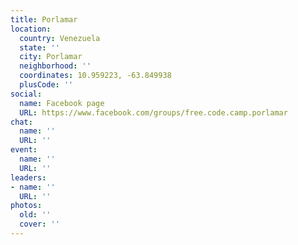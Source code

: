 ```yaml
---
title: Porlamar
location:
  country: Venezuela
  state: ''
  city: Porlamar
  neighborhood: ''
  coordinates: 10.959223, -63.849938
  plusCode: ''
social:
  name: Facebook page
  URL: https://www.facebook.com/groups/free.code.camp.porlamar
chat:
  name: ''
  URL: ''
event:
  name: ''
  URL: ''
leaders:
- name: ''
  URL: ''
photos:
  old: ''
  cover: ''
---
```

